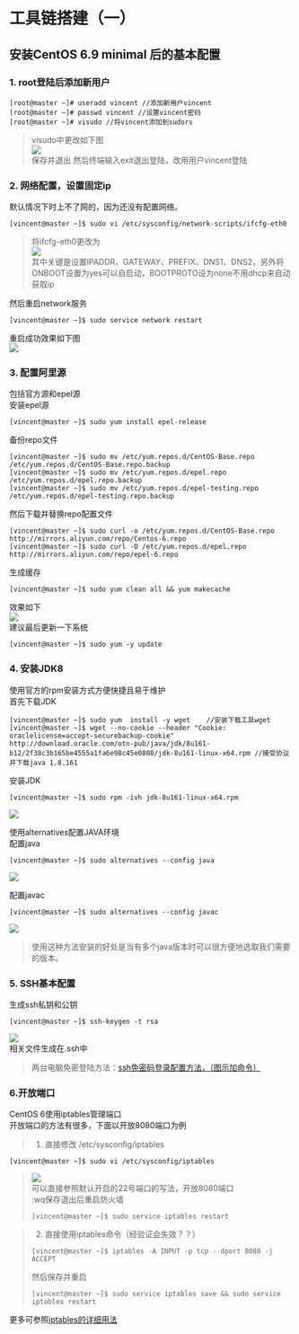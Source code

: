 # 工具链搭建（一） #
## 安装CentOS 6.9 minimal 后的基本配置 ##
### 1. root登陆后添加新用户 ###
```
[root@master ~]# useradd vincent //添加新用户vincent
[root@master ~]# passwd vincent //设置vincent密码
[root@master ~]# visudo //将vincent添加到sudors
```
>visudo中更改如下图  
>![](pic/configure-os/visudo.png)  
>保存并退出
>然后终端输入exit退出登陆，改用用户vincent登陆

### 2. 网络配置，设置固定ip ###
默认情况下时上不了网的，因为还没有配置网络。
```
[vincent@master ~]$ sudo vi /etc/sysconfig/network-scripts/ifcfg-eth0
```
>将ifcfg-eth0更改为  
![](pic/configure-os/modified-ifcfg-eth0.png)  
>其中关键是设置IPADDR、GATEWAY、PREFIX、DNS1、DNS2，另外将ONBOOT设置为yes可以自启动，BOOTPROTO设为none不用dhcp来自动获取ip

然后重启network服务
```
[vincent@master ~]$ sudo service network restart
```
重启成功效果如下图  
![](pic/configure-os/network-service-restart.png)


### 3. 配置阿里源 ###
包括官方源和epel源  
安装epel源
```
[vincent@master ~]$ sudo yum install epel-release
```
备份repo文件
```
[vincent@master ~]$ sudo mv /etc/yum.repos.d/CentOS-Base.repo /etc/yum.repos.d/CentOS-Base.repo.backup
[vincent@master ~]$ sudo mv /etc/yum.repos.d/epel.repo /etc/yum.repos.d/epel.repo.backup
[vincent@master ~]$ sudo mv /etc/yum.repos.d/epel-testing.repo /etc/yum.repos.d/epel-testing.repo.backup
```
然后下载并替换repo配置文件
```
[vincent@master ~]$ sudo curl -o /etc/yum.repos.d/CentOS-Base.repo http://mirrors.aliyun.com/repo/Centos-6.repo
[vincent@master ~]$ sudo curl -O /etc/yum.repos.d/epel.repo http://mirrors.aliyun.com/repo/epel-6.repo
```
生成缓存
```
[vincent@master ~]$ sudo yum clean all && yum makecache
```
效果如下  
![](pic/configure-os/yum-makecache.png)  
建议最后更新一下系统
```
[vincent@master ~]$ sudo yum -y update
```
### 4. 安装JDK8  ###
使用官方的rpm安装方式方便快捷且易于维护  
首先下载JDK
```
[vincent@master ~]$ sudo yum  install -y wget    //安装下载工具wget
[vincent@master ~]$ wget --no-cookie --header "Cookie: oraclelicense=accept-securebackup-cookie" http://download.oracle.com/otn-pub/java/jdk/8u161-b12/2f38c3b165be4555a1fa6e98c45e0808/jdk-8u161-linux-x64.rpm //接受协议并下载java 1.8.161
```
安装JDK
```
[vincent@master ~]$ sudo rpm -ivh jdk-8u161-linux-x64.rpm
```
![](pic/configure-os/rpm-jdk.png)  

使用alternatives配置JAVA环境  
配置java
```
[vincent@master ~]$ sudo alternatives --config java
```
![](pic/configure-os/alternatives-java.png)   

配置javac
```
[vincent@master ~]$ sudo alternatives --config javac
```
![](pic/configure-os/alternatives-javac.png)   

>使用这种方法安装的好处是当有多个java版本时可以很方便地选取我们需要的版本。

### 5. SSH基本配置 ###
生成ssh私钥和公钥  
```
[vincent@master ~]$ ssh-keygen -t rsa
```
![](pic/configure-os/ssh-keygen.png)  
相关文件生成在.ssh中  
>两台电脑免密登陆方法：[ssh免密码登录配置方法，（图示加命令）](http://blog.csdn.net/universe_hao/article/details/52296811)

### 6.开放端口 ###
CentOS 6使用iptables管理端口  
开放端口的方法有很多，下面以开放8080端口为例
>1. 直接修改 /etc/sysconfig/iptables
```
[vincent@master ~]$ sudo vi /etc/sysconfig/iptables
```
>![](pic/configure-os/sysconfig-iptables.png)  
>可以直接参照默认开启的22号端口的写法，开放8080端口  
>:wq保存退出后重启防火墙
>```
>[vincent@master ~]$ sudo service iptables restart
>```

>2. 直接使用iptables命令（经验证会失效？？）
>```
>[vincent@master ~]$ iptables -A INPUT -p tcp --dport 8080 -j ACCEPT
>```
>然后保存并重启
>```
>[vincent@master ~]$ sudo service iptables save && sudo service iptables restart
>```

更多可参照[iptables的详细用法](http://blog.csdn.net/yejinxiong001/article/details/53610028)